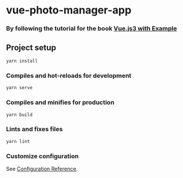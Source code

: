 # vue-photo-manager-app

### By following the tutorial for the book [**Vue.js3 with Example**](https://github.com/PacktPublishing/-Vue.js-3-By-Example)

## Project setup
```
yarn install
```

### Compiles and hot-reloads for development
```
yarn serve
```

### Compiles and minifies for production
```
yarn build
```

### Lints and fixes files
```
yarn lint
```

### Customize configuration
See [Configuration Reference](https://cli.vuejs.org/config/).
